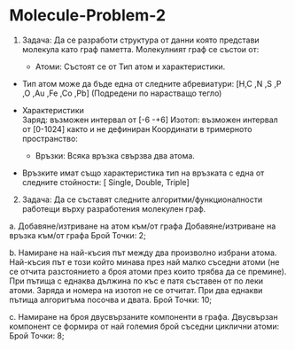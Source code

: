 # Molecule-Problem-2


1. Задача:
     Да се разработи структура от данни която представи молекула  като граф паметта. 
     Молекулният граф  се състои от: 

     * Атоми:  Състоят се от Тип атом и характеристики.  
 - Тип атом може да бъде една от следните абревиатури: [H,C ,N ,S ,P ,O ,Au ,Fe ,Co ,Pb]    (Подредени по нарастващо тегло)
 - Характеристики  
        Заряд:    възможен интервал от  [-6 -+6]
        Изотоп:   възможен интервал от  [0-1024] както и не дефиниран
        Координати  в тримерното пространство: 

     * Връзки:    Всяка връзка свързва два атома.                   
 - Връзките имат също характеристика тип на връзката с една от следните стойности:
[ Single, Double, Triple] 

2. Задача:
     Да се съставят следните алгоритми/функционалности работещи върху разработения молекулен граф. 
     
a. Добавяне/изтриване на атом към/от графа
Добавяне/изтриване на връзка към/от графа
Брой Точки: 2;  

b. Намиране на най-късия път между два произволно избрани атома.
Най-късия път е този който минава през най малко съседни атоми
(не се отчита разстоянието а броя атоми през които трябва да се премине).
При пътища с еднаква дължина по къс е патя съставен от по леки атоми.
Заряда и номера  на изотоп не се отчитат. При два еднакви пътища алгоритъма посочва и двата. 
Брой Точки: 10; 

c. Намиране на броя двусвързаните компоненти в графа. 
Двусвързан компонент се формира от най големия брой съседни циклични атоми:
Брой Точки: 8;
